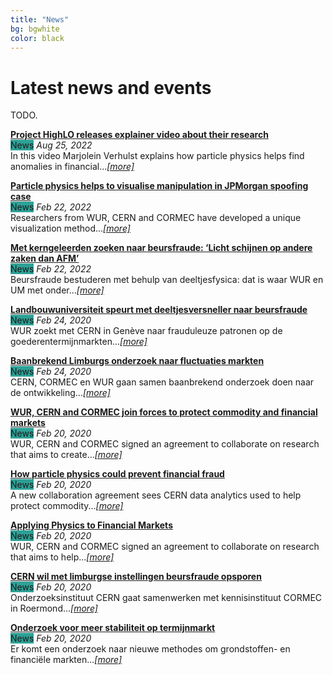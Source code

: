 ```yaml
---
title: "News"
bg: bgwhite
color: black
---
```


# Latest news and events

TODO.

<html>
<link rel="stylesheet" href="https://maxcdn.bootstrapcdn.com/bootstrap/3.4.1/css/bootstrap.min.css">

<head>
<style>
.label {
}
.news {background-color: #2da196;} /* Green */
.blog {background-color: ##1b75bc;} /* Medium Blue */
*/ 
</style>
</head>

<body>

<b><a href="https://www.youtube.com/watch?v=2h5ru8B1Vms" target="_blank">Project HighLO releases explainer video about their research</a></b>
<br>
<span class="label news">News</span><i> Aug 25, 2022</i>
<br>
In this video Marjolein Verhulst explains how particle physics helps find anomalies in financial...<i><a href="https://www.youtube.com/watch?v=2h5ru8B1Vms" target="_blank">[more]</a></i>

<b><a href="https://www.wur.nl/en/research-results/research-institutes/economic-research/show-wecr/particle-physics-helps-to-visualise-manipulation-in-jpmorgan-spoofing-case.htm" target="_blank">Particle physics helps to visualise manipulation in JPMorgan spoofing case</a></b>
<br>
<span class="label news">News</span><i> Feb 22, 2022</i>
<br>
Researchers from WUR, CERN and CORMEC have developed a unique visualization method...<i><a href="https://www.wur.nl/en/research-results/research-institutes/economic-research/show-wecr/particle-physics-helps-to-visualise-manipulation-in-jpmorgan-spoofing-case.htm" target="_blank">[more]</a></i>

<b><a href="https://www.telegraaf.nl/financieel/1245012986/met-kerngeleerden-zoeken-naar-beursfraude-licht-schijnen-op-andere-zaken-dan-afm" target="_blank">Met kerngeleerden zoeken naar beursfraude: ‘Licht schijnen op andere zaken dan AFM’</a></b>
<br>
<span class="label news">News</span><i> Feb 22, 2022</i>
<br>
Beursfraude bestuderen met behulp van deeltjesfysica: dat is waar WUR en UM met onder...<i><a href="https://www.telegraaf.nl/financieel/1245012986/met-kerngeleerden-zoeken-naar-beursfraude-licht-schijnen-op-andere-zaken-dan-afm" target="_blank">[more]</a></i>

<b><a href="https://fd.nl/beurs/1335542/landbouwuniversiteit-speurt-met-deeltjesversneller-naar-beursfraude" target="_blank">Landbouwuniversiteit speurt met deeltjesversneller naar beursfraude</a></b>
<br>
<span class="label news">News</span><i> Feb 24, 2020</i>
<br>
WUR zoekt met CERN in Genève naar frauduleuze patronen op de goederentermijnmarkten...<i><a href="https://fd.nl/beurs/1335542/landbouwuniversiteit-speurt-met-deeltjesversneller-naar-beursfraude" target="_blank">[more]</a></i>

<b><a href="https://zakenblad.nl/2020/02/24/baanbrekend-limburgs-onderzoek-naar-fluctuaties-markten/" target="_blank">Baanbrekend Limburgs onderzoek naar fluctuaties markten</a></b>
<br>
<span class="label news">News</span><i> Feb 24, 2020</i>
<br>
CERN, CORMEC en WUR gaan samen baanbrekend onderzoek doen naar de ontwikkeling...<i><a href="https://zakenblad.nl/2020/02/24/baanbrekend-limburgs-onderzoek-naar-fluctuaties-markten/" target="_blank">[more]</a></i>

<b><a href="https://www.wur.nl/en/show/WUR-CERN-and-CORMEC-join-forces-to-protect-commodity-and-financial-markets.htm" target="_blank">WUR, CERN and CORMEC join forces to protect commodity and financial markets</a></b>
<br>
<span class="label news">News</span><i> Feb 20, 2020</i>
<br>
WUR, CERN and CORMEC signed an agreement to collaborate on research that aims to create...<i><a href="https://www.wur.nl/en/show/WUR-CERN-and-CORMEC-join-forces-to-protect-commodity-and-financial-markets.htm" target="_blank">[more]</a></i>

<b><a href="https://home.cern/news/news/knowledge-sharing/how-particle-physics-could-prevent-financial-fraud" target="_blank">How particle physics could prevent financial fraud</a></b>
<br>
<span class="label news">News</span><i> Feb 20, 2020</i>
<br>
A new collaboration agreement sees CERN data analytics used to help protect commodity...<i><a href="https://home.cern/news/news/knowledge-sharing/how-particle-physics-could-prevent-financial-fraud" target="_blank">[more]</a></i>

<b><a href="https://kt.cern/article/applying-physics-financial-markets" target="_blank">Applying Physics to Financial Markets</a></b>
<br>
<span class="label news">News</span><i> Feb 20, 2020</i>
<br>
WUR, CERN and CORMEC signed an agreement to collaborate on research that aims to help...<i><a href="https://kt.cern/article/applying-physics-financial-markets" target="_blank">[more]</a></i>

<b><a href="https://www.1limburg.nl/cern-wil-met-limburgse-instellingen-beursfraude-opsporen" target="_blank">CERN wil met limburgse instellingen beursfraude opsporen</a></b>
<br>
<span class="label news">News</span><i> Feb 20, 2020</i>
<br>
Onderzoeksinstituut CERN gaat samenwerken met kennisinstituut CORMEC in Roermond...<i><a href="https://www.1limburg.nl/cern-wil-met-limburgse-instellingen-beursfraude-opsporen" target="_blank">[more]</a></i>

<b><a href="https://www.boerenbusiness.nl/varkensOUD/artikel/10885939/onderzoek-voor-meer-stabiliteit-op-termijnmarkt
" target="_blank">Onderzoek voor meer stabiliteit op termijnmarkt</a></b>
<br>
<span class="label news">News</span><i> Feb 20, 2020</i>
<br>
Er komt een onderzoek naar nieuwe methodes om grondstoffen- en financiële markten...<i><a href="https://www.boerenbusiness.nl/varkensOUD/artikel/10885939/onderzoek-voor-meer-stabiliteit-op-termijnmarkt
" target="_blank">[more]</a></i>

</body>
</html>

